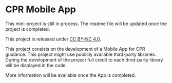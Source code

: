 # CPR Mobile App
This mini-project is still in process. The readme file will be updated once the project is completed. 

This project is released under [CC BY-NC 4.0](https://creativecommons.org/licenses/by-nc/4.0/).

This project consists on the development of a Mobile App for CPR guidance. This project might use publicly available third-party libraries. During the development of the project full credit to each third-party library will be displayed in the code.

More information will be available once the App is completed.
